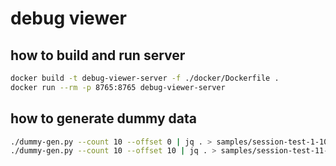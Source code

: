 # debug viewer

## how to build and run server
``` bash
docker build -t debug-viewer-server -f ./docker/Dockerfile .
docker run --rm -p 8765:8765 debug-viewer-server
```

## how to generate dummy data
``` bash
./dummy-gen.py --count 10 --offset 0 | jq . > samples/session-test-1-10.json
./dummy-gen.py --count 10 --offset 10 | jq . > samples/session-test-11-20.json
```
